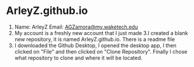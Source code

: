 # ArleyZ.github.io
1. Name: ArleyZ  Email: AGZamora@my.waketech.edu
2. My account is a freshly new account that I just made
3.I created a blank new repository, it is named ArleyZ.github.io. There is a readme file
4. I downloaded the Github Desktop, I opened the desktop app, I then clicked on "File" and then clicked on "Clone Repository".
Finally I chose what repository to clone and where it will be located.